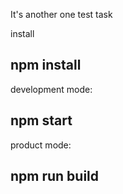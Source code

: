 It's another one test task

install
## npm install

development mode:
## npm start

product mode:
## npm run build